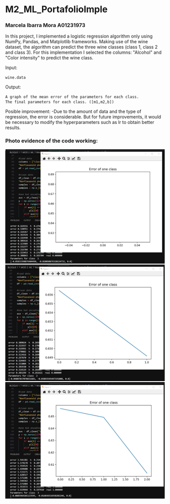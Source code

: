 # M2_ML_PortafolioImple
### Marcela Ibarra Mora A01231973

In this project, I implemented a logistic regression algorithm only using NumPy, Pandas, and Matplotlib frameworks. Making use of the wine dataset, the algorithm can predict the three wine classes (class 1, class 2 and class 3). For this implementation I selected the columns: "Alcohol" and "Color intensity" to predict the wine class. 


Input: 

	wine.data
	
Output: 

	A graph of the mean error of the parameters for each class.
	The final parameters for each class. ([m1,m2,b])

Posible improvement: 
	-Due to the amount of data and the type of regression, the error is considerable. But for future improvements, it would be necessary to modify the hyperparameters such as lr to obtain better results.
	
### Photo evidence of the code working:
  ![Class 1](https://github.com/maribarram/M2_ML_PortafolioImple/blob/main/Image1.jpg)
  ![Class 1](https://github.com/maribarram/M2_ML_PortafolioImple/blob/main/image2.jpg)
  ![Class 1](https://github.com/maribarram/M2_ML_PortafolioImple/blob/main/image3.jpg)
  
